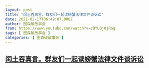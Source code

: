 ```yaml
---
layout: post
title: "闰土吞真言。群友们一起读螃蟹法律文件谈诉讼"
date: 2021-02-17T06:49:07.000Z
author: 图森破故事会
from: https://www.youtube.com/watch?v=zDYUQj0jRGg
tags: [ 图森破故事会 ]
categories: [ 图森破故事会 ]
---
```

<!--1613544547000-->
[闰土吞真言。群友们一起读螃蟹法律文件谈诉讼](https://www.youtube.com/watch?v=zDYUQj0jRGg)
------

<div>

</div>
